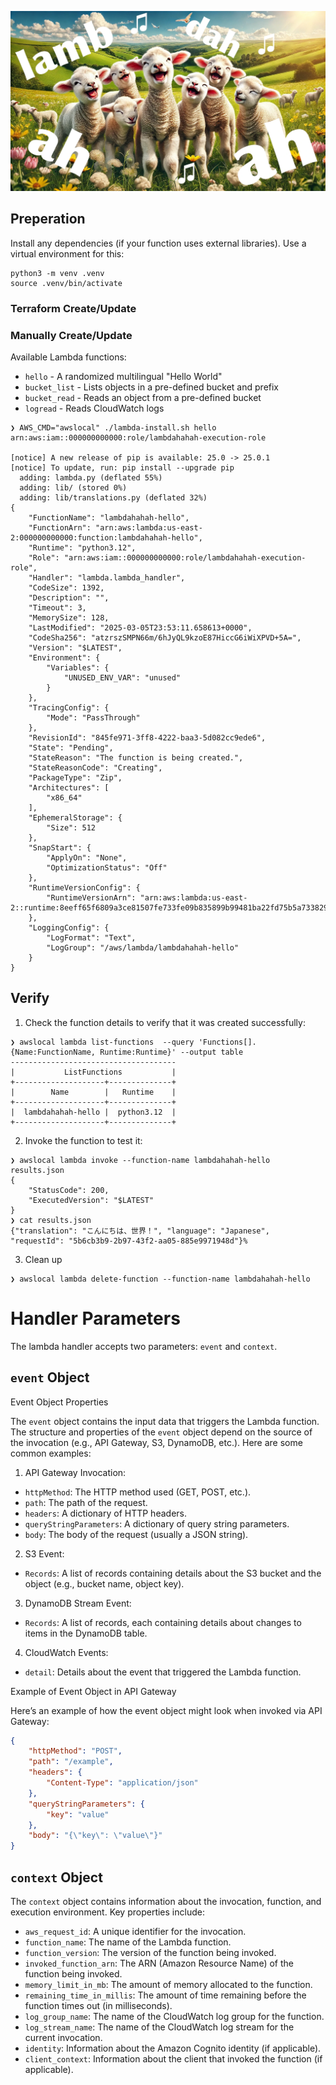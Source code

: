 ![Lamb-dahahah](./header.webp "Lamb-dahahah")

## Preperation

Install any dependencies (if your function uses external libraries). Use a virtual environment for this:

```
python3 -m venv .venv
source .venv/bin/activate
```

### Terraform Create/Update



### Manually Create/Update

Available Lambda functions:

* `hello` - A randomized multilingual "Hello World"
* `bucket_list` - Lists objects in a pre-defined bucket and prefix
* `bucket_read` - Reads an object from a pre-defined bucket
* `logread` - Reads CloudWatch logs 

```shell
❯ AWS_CMD="awslocal" ./lambda-install.sh hello
arn:aws:iam::000000000000:role/lambdahahah-execution-role

[notice] A new release of pip is available: 25.0 -> 25.0.1
[notice] To update, run: pip install --upgrade pip
  adding: lambda.py (deflated 55%)
  adding: lib/ (stored 0%)
  adding: lib/translations.py (deflated 32%)
{
    "FunctionName": "lambdahahah-hello",
    "FunctionArn": "arn:aws:lambda:us-east-2:000000000000:function:lambdahahah-hello",
    "Runtime": "python3.12",
    "Role": "arn:aws:iam::000000000000:role/lambdahahah-execution-role",
    "Handler": "lambda.lambda_handler",
    "CodeSize": 1392,
    "Description": "",
    "Timeout": 3,
    "MemorySize": 128,
    "LastModified": "2025-03-05T23:53:11.658613+0000",
    "CodeSha256": "atzrszSMPN66m/6hJyQL9kzoE87HiccG6iWiXPVD+5A=",
    "Version": "$LATEST",
    "Environment": {
        "Variables": {
            "UNUSED_ENV_VAR": "unused"
        }
    },
    "TracingConfig": {
        "Mode": "PassThrough"
    },
    "RevisionId": "845fe971-3ff8-4222-baa3-5d082cc9ede6",
    "State": "Pending",
    "StateReason": "The function is being created.",
    "StateReasonCode": "Creating",
    "PackageType": "Zip",
    "Architectures": [
        "x86_64"
    ],
    "EphemeralStorage": {
        "Size": 512
    },
    "SnapStart": {
        "ApplyOn": "None",
        "OptimizationStatus": "Off"
    },
    "RuntimeVersionConfig": {
        "RuntimeVersionArn": "arn:aws:lambda:us-east-2::runtime:8eeff65f6809a3ce81507fe733fe09b835899b99481ba22fd75b5a7338290ec1"
    },
    "LoggingConfig": {
        "LogFormat": "Text",
        "LogGroup": "/aws/lambda/lambdahahah-hello"
    }
}
```

## Verify

1. Check the function details to verify that it was created successfully:

```shell
❯ awslocal lambda list-functions  --query 'Functions[].{Name:FunctionName, Runtime:Runtime}' --output table
-------------------------------------
|           ListFunctions           |
+--------------------+--------------+
|        Name        |   Runtime    |
+--------------------+--------------+
|  lambdahahah-hello |  python3.12  |
+--------------------+--------------+
```

2. Invoke the function to test it:

```shell
❯ awslocal lambda invoke --function-name lambdahahah-hello results.json
{
    "StatusCode": 200,
    "ExecutedVersion": "$LATEST"
}
❯ cat results.json
{"translation": "こんにちは、世界！", "language": "Japanese", "requestId": "5b6cb3b9-2b97-43f2-aa05-885e9971948d"}%
```

3. Clean up

```shell
❯ awslocal lambda delete-function --function-name lambdahahah-hello
```

# Handler Parameters

The lambda handler accepts two parameters: `event` and `context`.

## `event` Object

Event Object Properties

The `event` object contains the input data that triggers the Lambda function. The structure and properties of the `event` object depend on the source of the invocation (e.g., API Gateway, S3, DynamoDB, etc.). Here are some common examples:

1. API Gateway Invocation:

* `httpMethod`: The HTTP method used (GET, POST, etc.).
* `path`: The path of the request.
* `headers`: A dictionary of HTTP headers.
* `queryStringParameters`: A dictionary of query string parameters.
* `body`: The body of the request (usually a JSON string).

2. S3 Event:

* `Records`: A list of records containing details about the S3 bucket and the object (e.g., bucket name, object key).

3. DynamoDB Stream Event:

* `Records`: A list of records, each containing details about changes to items in the DynamoDB table.

4. CloudWatch Events:

* `detail`: Details about the event that triggered the Lambda function.

Example of Event Object in API Gateway

Here’s an example of how the event object might look when invoked via API Gateway:

```json
{
    "httpMethod": "POST",
    "path": "/example",
    "headers": {
        "Content-Type": "application/json"
    },
    "queryStringParameters": {
        "key": "value"
    },
    "body": "{\"key\": \"value\"}"
}
```

## `context` Object

The `context` object contains information about the invocation, function, and execution environment. Key properties include:

* `aws_request_id`: A unique identifier for the invocation.
* `function_name`: The name of the Lambda function.
* `function_version`: The version of the function being invoked.
* `invoked_function_arn`: The ARN (Amazon Resource Name) of the function being invoked.
* `memory_limit_in_mb`: The amount of memory allocated to the function.
* `remaining_time_in_millis`: The amount of time remaining before the function times out (in milliseconds).
* `log_group_name`: The name of the CloudWatch log group for the function.
* `log_stream_name`: The name of the CloudWatch log stream for the current invocation.
* `identity`: Information about the Amazon Cognito identity (if applicable).
* `client_context`: Information about the client that invoked the function (if applicable).
